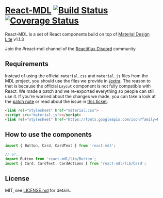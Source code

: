 # [React-MDL][react-mdl-url] [![Build Status][ci-image]][ci-url] [![Coverage Status][coverage-image]][coverage-url]

React-MDL is a set of React components build on top of [Material Design Lite][google-mdl-url] v1.1.3

Join the #react-mdl channel of the [Reactiflux Discord][discord-url] community.

## Requirements
Instead of using the official `material.css` and `material.js` files from the MDL project, you should use the files we provide in [/extra](/extra/). The reason to that is because the official `Layout` component is not fully compatible with React. We made a patch and we re-exported everything so people can still use it.
If you're worried about the changes we made, you can take a look at the [patch note](/extra/layout-patch.diff) or read about the issue in [this ticket](https://github.com/google/material-design-lite/issues/1356).

```html
<link rel="stylesheet" href="material.css">
<script src="material.js"></script>
<link rel="stylesheet" href="https://fonts.googleapis.com/icon?family=Material+Icons">
```

## How to use the components

```js
import { Button, Card, CardText } from 'react-mdl';

// or...
import Button from 'react-mdl/lib/Button';
import { Card, CardText, CardActions } from 'react-mdl/lib/Card';
```

## License

MIT, see [LICENSE.md](/LICENSE.md) for details.

[react-mdl-url]: https://tleunen.github.io/react-mdl/

[ci-image]: https://circleci.com/gh/tleunen/react-mdl.svg?style=shield
[ci-url]: https://circleci.com/gh/tleunen/react-mdl
[coverage-image]: https://codecov.io/gh/tleunen/react-mdl/branch/master/graph/badge.svg
[coverage-url]: https://codecov.io/gh/tleunen/react-mdl
[google-mdl-url]: https://github.com/google/material-design-lite
[discord-url]: https://discord.gg/0ZcbPKXt5bWTpxL5
